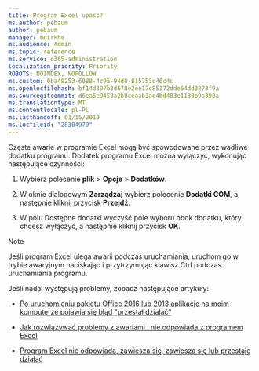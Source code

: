 ```yaml
---
title: Program Excel upaść?
ms.author: pebaum
author: pebaum
manager: mnirkhe
ms.audience: Admin
ms.topic: reference
ms.service: o365-administration
localization_priority: Priority
ROBOTS: NOINDEX, NOFOLLOW
ms.custom: 0ba48253-6088-4c95-94d8-815753c46c4c
ms.openlocfilehash: bf14d397b3d678e2ee17c85372dde64dd3273f9a
ms.sourcegitcommit: d6ea5e9458a2b8ceaab3ac4bd483e1130b9a398a
ms.translationtype: MT
ms.contentlocale: pl-PL
ms.lasthandoff: 01/15/2019
ms.locfileid: "28304979"
---
```

Częste awarie w programie Excel mogą być spowodowane przez wadliwe dodatku programu. Dodatek programu Excel można wyłączyć, wykonując następujące czynności:
  
1. Wybierz polecenie **plik** \> **Opcje** \> **Dodatków**.
    
2. W oknie dialogowym **Zarządzaj** wybierz polecenie **Dodatki COM**, a następnie kliknij przycisk **Przejdź**.
    
3. W polu Dostępne dodatki wyczyść pole wyboru obok dodatku, który chcesz wyłączyć, a następnie kliknij przycisk **OK**.
    
> [!NOTE]
> Jeśli program Excel ulega awarii podczas uruchamiania, uruchom go w trybie awaryjnym naciskając i przytrzymując klawisz Ctrl podczas uruchamiania programu. 
  
Jeśli nadal występują problemy, zobacz następujące artykuły:
  
- [Po uruchomieniu pakietu Office 2016 lub 2013 aplikacje na moim komputerze pojawia się błąd "przestał działać"](https://support.office.com/article/52bd7985-4e99-4a35-84c8-2d9b8301a2fa.aspx)
    
- [Jak rozwiązywać problemy z awariami i nie odpowiada z programem Excel](https://support.microsoft.com/en-us/help/2758592/how-to-troubleshoot-crashing-and-not-responding-issues-with-excel)
    
- [Program Excel nie odpowiada, zawiesza się, zawiesza się lub przestaje działać](https://support.office.com/article/37e7d3c9-9e84-40bf-a805-4ca6853a1ff4.aspx)
    
